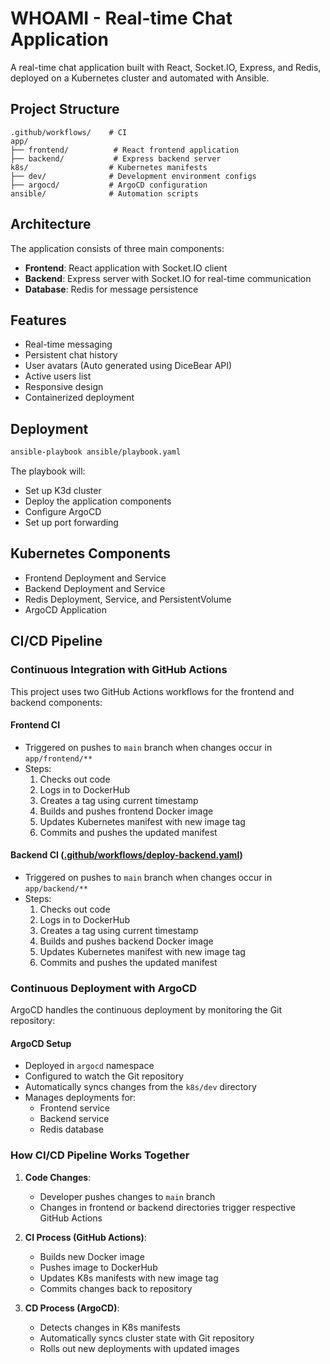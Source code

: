 # WHOAMI - Real-time Chat Application

A real-time chat application built with React, Socket.IO, Express, and Redis, deployed on a Kubernetes cluster and automated with Ansible.

## Project Structure

```
.github/workflows/    # CI
app/
├── frontend/          # React frontend application
├── backend/           # Express backend server
k8s/                  # Kubernetes manifests
├── dev/              # Development environment configs
├── argocd/           # ArgoCD configuration
ansible/              # Automation scripts
```

## Architecture

The application consists of three main components:

- **Frontend**: React application with Socket.IO client
- **Backend**: Express server with Socket.IO for real-time communication
- **Database**: Redis for message persistence

## Features

- Real-time messaging
- Persistent chat history
- User avatars (Auto generated using DiceBear API)
- Active users list
- Responsive design
- Containerized deployment

## Deployment

```bash
ansible-playbook ansible/playbook.yaml
```

The playbook will:
- Set up K3d cluster
- Deploy the application components
- Configure ArgoCD
- Set up port forwarding

## Kubernetes Components

- Frontend Deployment and Service
- Backend Deployment and Service
- Redis Deployment, Service, and PersistentVolume
- ArgoCD Application

## CI/CD Pipeline

### Continuous Integration with GitHub Actions

This project uses two GitHub Actions workflows for the frontend and backend components:

#### Frontend CI
- Triggered on pushes to `main` branch when changes occur in `app/frontend/**`
- Steps:
  1. Checks out code
  2. Logs in to DockerHub
  3. Creates a tag using current timestamp
  4. Builds and pushes frontend Docker image
  5. Updates Kubernetes manifest with new image tag
  6. Commits and pushes the updated manifest

#### Backend CI ([.github/workflows/deploy-backend.yaml](/.github/workflows/deploy-backend.yaml))
- Triggered on pushes to `main` branch when changes occur in `app/backend/**`
- Steps:
  1. Checks out code
  2. Logs in to DockerHub
  3. Creates a tag using current timestamp
  4. Builds and pushes backend Docker image
  5. Updates Kubernetes manifest with new image tag
  6. Commits and pushes the updated manifest

### Continuous Deployment with ArgoCD

ArgoCD handles the continuous deployment by monitoring the Git repository:

#### ArgoCD Setup
- Deployed in `argocd` namespace
- Configured to watch the Git repository
- Automatically syncs changes from the `k8s/dev` directory
- Manages deployments for:
  - Frontend service
  - Backend service
  - Redis database

### How CI/CD Pipeline Works Together

1. **Code Changes**:
   - Developer pushes changes to `main` branch
   - Changes in frontend or backend directories trigger respective GitHub Actions

2. **CI Process (GitHub Actions)**:
   - Builds new Docker image
   - Pushes image to DockerHub
   - Updates K8s manifests with new image tag
   - Commits changes back to repository

3. **CD Process (ArgoCD)**:
   - Detects changes in K8s manifests
   - Automatically syncs cluster state with Git repository
   - Rolls out new deployments with updated images

